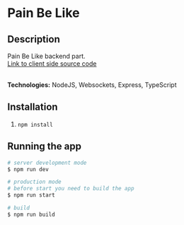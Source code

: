 # Pain Be Like

## Description

Pain Be Like backend part. </br>
[Link to client side source code](https://github.com/quinsberry/paint-be-like-client)</br>
</br>

**Technologies:** NodeJS, Websockets, Express, TypeScript </br>

## Installation

1. `npm install`

## Running the app

```bash
# server development mode
$ npm run dev

# production mode
# before start you need to build the app
$ npm run start

# build
$ npm run build

```

